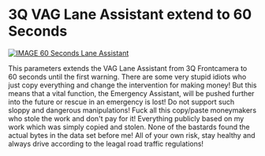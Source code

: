 # 3Q VAG Lane Assistant extend to 60 Seconds

[![IMAGE 60 Seconds Lane Assistant](https://img.youtube.com/vi/BGT-522Oh0Y/0.jpg)](https://www.youtube.com/watch?v=BGT-522Oh0Y)

This parameters extends the VAG Lane Assistant from 3Q Frontcamera to 60 seconds until the first warning.
There are some very stupid idiots who just copy everything and change the intervention for making money!
But this means that a vital function, the Emergency Assistant, will be pushed further into the future or rescue in an emergency is lost!
Do not support such sloppy and dangerous manipulations! Fuck all this copy/paste moneymakers who stole the work and don't pay for it!
Everything publicly based on my work which was simply copied and stolen. None of the bastards found the actual bytes in the data set before me!
All of your own risk, stay healthy and always drive according to the leagal road traffic regulations!
